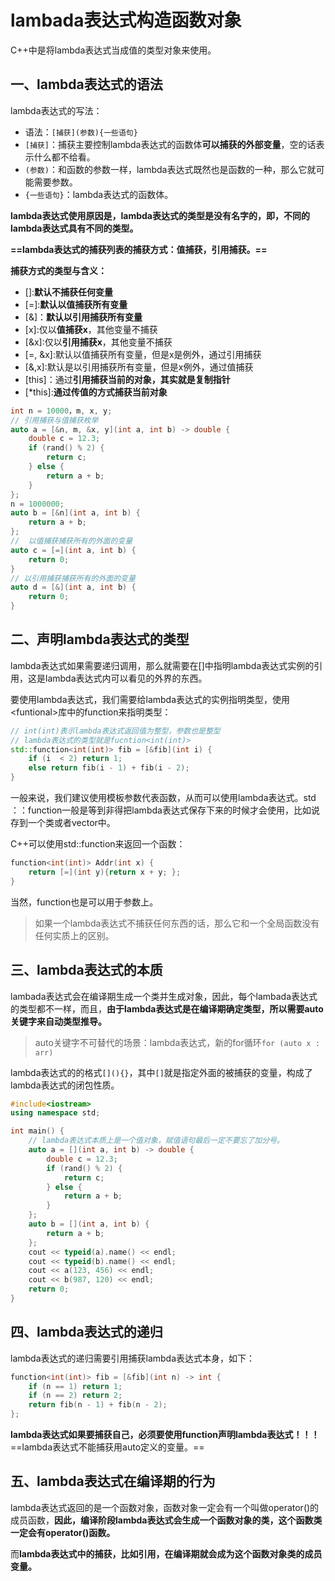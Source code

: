 # lambada表达式构造函数对象

C++中是将lambda表达式当成值的类型对象来使用。

## 一、lambda表达式的语法

lambda表达式的写法：

+ 语法：`[捕获](参数){一些语句}`
+ `[捕获]`：捕获主要控制lambda表达式的函数体**可以捕获的外部变量**，空的话表示什么都不给看。
+ `(参数)`：和函数的参数一样，lambda表达式既然也是函数的一种，那么它就可能需要参数。
+ `{一些语句}`：lambda表达式的函数体。

**lambda表达式使用原因是，lambda表达式的类型是没有名字的，即，不同的lambda表达式具有不同的类型。**

**==lambda表达式的捕获列表的捕获方式：值捕获，引用捕获。==**

**捕获方式的类型与含义：**

+ []:**默认不捕获任何变量**
+ \[=\]:**默认以值捕获所有变量**
+ [&]：**默认以引用捕获所有变量**
+ \[x\]:仅以**值捕获x**，其他变量不捕获
+ \[&x\]:仅以**引用捕获x**，其他变量不捕获
+ \[=, &x\]:默认以值捕获所有变量，但是x是例外，通过引用捕获
+ \[&,x\]:默认是以引用捕获所有变量，但是x例外，通过值捕获
+ [this]：通过**引用捕获当前的对象，其实就是复制指针**
+ \[*this\]:**通过传值的方式捕获当前对象**

```c++
int n = 10000，m, x, y;
// 引用捕获与值捕获枚举
auto a = [&n, m, &x, y](int a, int b) -> double {
    double c = 12.3;
    if (rand() % 2) {
        return c;
    } else {
        return a + b;
    }
};
n = 1000000;
auto b = [&n](int a, int b) {
    return a + b;
};
//  以值捕获捕获所有的外面的变量
auto c = [=](int a, int b) {
    return 0;
}
// 以引用捕获捕获所有的外面的变量
auto d = [&](int a, int b) {
    return 0;
}
```



##  二、声明lambda表达式的类型

lambda表达式如果需要递归调用，那么就需要在[]中指明lambda表达式实例的引用，这是lambda表达式内可以看见的外界的东西。

要使用lambda表达式，我们需要给lambda表达式的实例指明类型，使用\<funtional\>库中的function来指明类型：

```c++
// int(int)表示lambda表达式返回值为整型，参数也是整型
// lambda表达式的类型就是fucntion<int(int)>
std::function<int(int)> fib = [&fib](int i) {
    if (i  < 2) return 1;
    else return fib(i - 1) + fib(i - 2);
}
```

一般来说，我们建议使用模板参数代表函数，从而可以使用lambda表达式。std ：：function一般是等到非得把lambda表达式保存下来的时候才会使用，比如说存到一个类或者vector中。

C++可以使用std::function来返回一个函数：

```c++
function<int(int)> Addr(int x) {
    return [=](int y){return x + y; };
}
```

当然，function也是可以用于参数上。

> 如果一个lambda表达式不捕获任何东西的话，那么它和一个全局函数没有任何实质上的区别。



## 三、lambda表达式的本质

lambada表达式会在编译期生成一个类并生成对象，因此，每个lambada表达式的类型都不一样，而且，**由于lambda表达式是在编译期确定类型，所以需要auto关键字来自动类型推导。**

> auto关键字不可替代的场景：lambda表达式，新的for循环`for (auto x : arr)`

lambda表达式的的格式`[](){}`，其中`[]`就是指定外面的被捕获的变量，构成了lambda表达式的闭包性质。

```c++
#include<iostream>
using namespace std;

int main() {
    // lambda表达式本质上是一个值对象，赋值语句最后一定不要忘了加分号。
    auto a = [](int a, int b) -> double {
        double c = 12.3;
        if (rand() % 2) {
            return c;
        } else {
            return a + b;
        }
    };
    auto b = [](int a, int b) {
        return a + b;
    };
    cout << typeid(a).name() << endl;
    cout << typeid(b).name() << endl;
    cout << a(123, 456) << endl;
    cout << b(987, 120) << endl;
    return 0;
}
```



## 四、lambda表达式的递归

lambda表达式的递归需要引用捕获lambda表达式本身，如下：

```c++
function<int(int)> fib = [&fib](int n) -> int {
    if (n == 1) return 1;
    if (n == 2) return 2;
    return fib(n - 1) + fib(n - 2);
};
```

**lambda表达式如果要捕获自己，必须要使用function声明lambda表达式！！！**==lambda表达式不能捕获用auto定义的变量。==



## 五、lambda表达式在编译期的行为

lambda表达式返回的是一个函数对象，函数对象一定会有一个叫做operator()的成员函数，**因此，编译阶段lambda表达式会生成一个函数对象的类，这个函数类一定会有operator()函数。**

而**lambda表达式中的捕获，比如引用，在编译期就会成为这个函数对象类的成员变量。**

